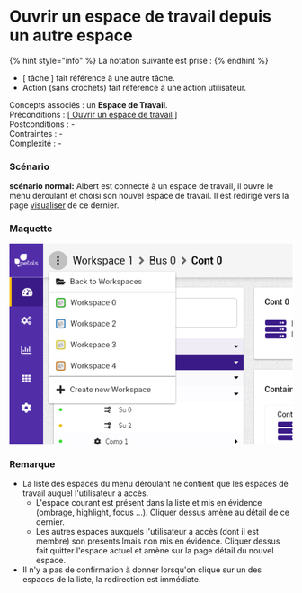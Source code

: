 # Ouvrir un espace de travail depuis un autre espace

{% hint style="info" %}
La notation suivante est prise :
{% endhint %}

* \[ tâche \] fait référence à une autre tâche.
* Action \(sans crochets\) fait référence à une action utilisateur.

Concepts associés : un **Espace de Travail**.  
Préconditions : [\[](charger-un-espace-de-travail.md)[ Ouvrir un espace de travail \]](charger-un-espace-de-travail.md)  
Postconditions : -  
Contraintes : -  
Complexité : -

### Scénario

**scénario normal:** Albert est connecté à un espace de travail, il ouvre le menu déroulant et choisi son nouvel espace de travail. Il est redirigé vers la page [visualiser](visualiser-un-espace-de-travail.md) de ce dernier.



### Maquette

![Menu d&#xE9;roulant](../../.gitbook/assets/header-menu-workspaces.png)



### Remarque

* La liste des espaces du menu déroulant ne contient que les espaces de travail auquel l'utilisateur a accès.
  * L'espace courant est présent dans la liste et mis en évidence \(ombrage, highlight, focus ...\). Cliquer dessus amène au détail de ce dernier.
  * Les autres espaces auxquels l'utilisateur a accès \(dont il est membre\) son presents lmais non mis en évidence. Cliquer dessus fait quitter l'espace actuel et amène sur la page détail du nouvel espace.
* Il n'y a pas de confirmation à donner lorsqu'on clique sur un des espaces de la liste, la redirection est immédiate.

